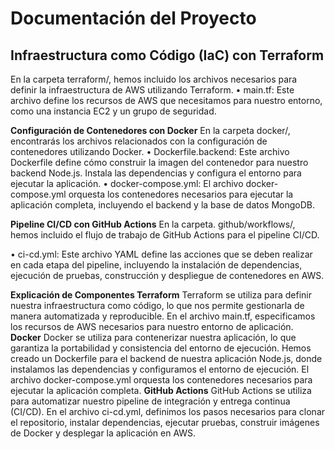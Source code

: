 # Documentación del Proyecto
##  Infraestructura como Código (IaC) con Terraform

En la carpeta terraform/, hemos incluido los archivos necesarios para definir la infraestructura de AWS utilizando Terraform.
•	main.tf: Este archivo define los recursos de AWS que necesitamos para nuestro entorno, como una instancia EC2 y un grupo de seguridad.

**Configuración de Contenedores con Docker**
En la carpeta docker/, encontrarás los archivos relacionados con la configuración de contenedores utilizando Docker.
•	Dockerfile.backend: Este archivo Dockerfile define cómo construir la imagen del contenedor para nuestro backend Node.js. Instala las dependencias y configura el entorno para ejecutar la aplicación.
•	docker-compose.yml: El archivo docker-compose.yml orquesta los contenedores necesarios para ejecutar la aplicación completa, incluyendo el backend y la base de datos MongoDB.

**Pipeline CI/CD con GitHub Actions**
En la carpeta. github/workflows/, hemos incluido el flujo de trabajo de GitHub Actions para el pipeline CI/CD.

•	ci-cd.yml: Este archivo YAML define las acciones que se deben realizar en cada etapa del pipeline, incluyendo la instalación de dependencias, ejecución de pruebas, construcción y despliegue de contenedores en AWS.

**Explicación de Componentes
Terraform**
Terraform se utiliza para definir nuestra infraestructura como código, lo que nos permite gestionarla de manera automatizada y reproducible. En el archivo main.tf, especificamos los recursos de AWS necesarios para nuestro entorno de aplicación.
**Docker**
Docker se utiliza para contenerizar nuestra aplicación, lo que garantiza la portabilidad y consistencia del entorno de ejecución. Hemos creado un Dockerfile para el backend de nuestra aplicación Node.js, donde instalamos las dependencias y configuramos el entorno de ejecución. El archivo docker-compose.yml orquesta los contenedores necesarios para ejecutar la aplicación completa.
**GitHub Actions**
GitHub Actions se utiliza para automatizar nuestro pipeline de integración y entrega continua (CI/CD). En el archivo ci-cd.yml, definimos los pasos necesarios para clonar el repositorio, instalar dependencias, ejecutar pruebas, construir imágenes de Docker y desplegar la aplicación en AWS.
